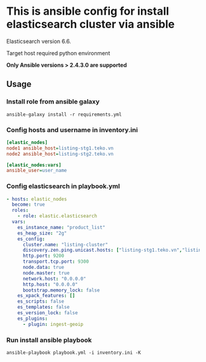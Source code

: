 # This is ansible config for install elasticsearch cluster via ansible
Elasticsearch version 6.6.

Target host required python environment

**Only Ansible versions > 2.4.3.0 are supported**

## Usage

### Install role from ansible galaxy

`
ansible-galaxy install -r requirements.yml
`

### Config hosts and username in inventory.ini

```ini
[elastic_nodes]
node1 ansible_host=listing-stg1.teko.vn
node2 ansible_host=listing-stg2.teko.vn

[elastic_nodes:vars]
ansible_user=user_name

```

### Config elasticsearch in playbook.yml

```yaml
- hosts: elastic_nodes
  become: true
  roles:
    - role: elastic.elasticsearch
  vars:
    es_instance_name: "product_list"
    es_heap_size: "2g"
    es_config:
      cluster.name: "listing-cluster"
      discovery.zen.ping.unicast.hosts: ["listing-stg1.teko.vn","listing-stg2.teko.vn"]
      http.port: 9200
      transport.tcp.port: 9300
      node.data: true
      node.master: true
      network.host: "0.0.0.0"
      http.host: "0.0.0.0"
      bootstrap.memory_lock: false
    es_xpack_features: []
    es_scripts: false
    es_templates: false
    es_version_lock: false
    es_plugins:
      - plugin: ingest-geoip

```

### Run install ansible playbook

`ansible-playbook playbook.yml -i inventory.ini -K`
